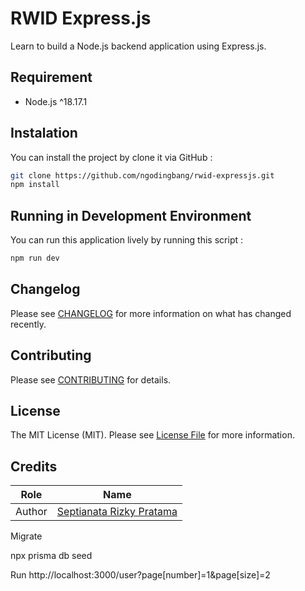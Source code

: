 # RWID Express.js

Learn to build a Node.js backend application using Express.js.

## Requirement

- Node.js ^18.17.1

## Instalation

You can install the project by clone it via GitHub :

```bash
git clone https://github.com/ngodingbang/rwid-expressjs.git
npm install
```

## Running in Development Environment

You can run this application lively by running this script :

```bash
npm run dev
```

## Changelog

Please see [CHANGELOG](CHANGELOG.md) for more information on what has changed recently.

## Contributing

Please see [CONTRIBUTING](CONTRIBUTING.md) for details.

## License

The MIT License (MIT). Please see [License File](LICENSE.md) for more information.

## Credits

| Role   | Name                                                     |
| ------ | -------------------------------------------------------- |
| Author | [Septianata Rizky Pratama](https://github.com/ianriizky) |

Migrate

 npx prisma db seed

Run
http://localhost:3000/user?page[number]=1&page[size]=2